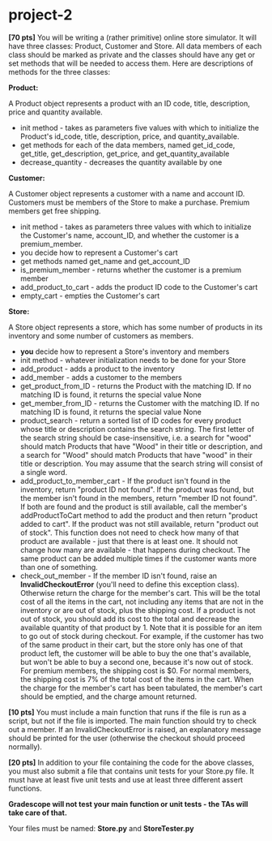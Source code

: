 # project-2

**[70 pts]**  You will be writing a (rather primitive) online store simulator. It will have three classes: Product, Customer and Store. All data members of each class should be marked as private and the classes should have any get or set methods that will be needed to access them. Here are descriptions of methods for the three classes:

**Product:**

A Product object represents a product with an ID code, title, description, price and quantity available.

* init method - takes as parameters five values with which to initialize the Product's id_code, title, description, price, and quantity_available.
* get methods for each of the data members, named get_id_code, get_title, get_description, get_price, and get_quantity_available
* decrease_quantity - decreases the quantity available by one

**Customer:**

A Customer object represents a customer with a name and account ID. Customers must be members of the Store to make a purchase. Premium members get free shipping.

* init method - takes as parameters three values with which to initialize the Customer's name, account_ID, and whether the customer is a premium_member. 
* you decide how to represent a Customer's cart
* get methods named get_name and get_account_ID
* is_premium_member - returns whether the customer is a premium member
* add_product_to_cart - adds the product ID code to the Customer's cart
* empty_cart - empties the Customer's cart

**Store:**

A Store object represents a store, which has some number of products in its inventory and some number of customers as members.

* **you** decide how to represent a Store's inventory and members
* init method - whatever initialization needs to be done for your Store
* add_product - adds a product to the inventory
* add_member - adds a customer to the members
* get_product_from_ID - returns the Product with the matching ID. If no matching ID is found, it returns the special value None
* get_member_from_ID - returns the Customer with the matching ID. If no matching ID is found, it returns the special value None
* product_search - return a sorted list of ID codes for every product whose title or description contains the search string. The first letter of the search string should be case-insensitive, i.e. a search for "wood" should match Products that have "Wood" in their title or description, and a search for "Wood" should match Products that have "wood" in their title or description. You may assume that the search string will consist of a single word.
* add_product_to_member_cart - If the product isn't found in the inventory, return "product ID not found". If the product was found, but the member isn't found in the members, return "member ID not found". If both are found and the product is still available, call the member's addProductToCart method to add the product and then return "product added to cart". If the product was not still available, return "product out of stock". This function does not need to check how many of that product are available - just that there is at least one. It should not change how many are available - that happens during checkout. The same product can be added multiple times if the customer wants more than one of something.
* check_out_member - If the member ID isn't found, raise an **InvalidCheckoutError** (you'll need to define this exception class). Otherwise return the charge for the member's cart. This will be the total cost of all the items in the cart, not including any items that are not in the inventory or are out of stock, plus the shipping cost. If a product is not out of stock, you should add its cost to the total and decrease the available quantity of that product by 1. Note that it is possible for an item to go out of stock during checkout. For example, if the customer has two of the same product in their cart, but the store only has one of that product left, the customer will be able to buy the one that's available, but won't be able to buy a second one, because it's now out of stock. For premium members, the shipping cost is $0. For normal members, the shipping cost is 7% of the total cost of the items in the cart. When the charge for the member's cart has been tabulated, the member's cart should be emptied, and the charge amount returned.

**[10 pts]**  You must include a main function that runs if the file is run as a script, but not if the file is imported.  The main function should try to check out a member.  If an InvalidCheckoutError is raised, an explanatory message should be printed for the user (otherwise the checkout should proceed normally).

**[20 pts]**  In addition to your file containing the code for the above classes, you must also submit a file that contains unit tests for your Store.py file.  It must have at least five unit tests and use at least three different assert functions.

**Gradescope will not test your main function or unit tests - the TAs will take care of that.**

Your files must be named: **Store.py** and **StoreTester.py**
